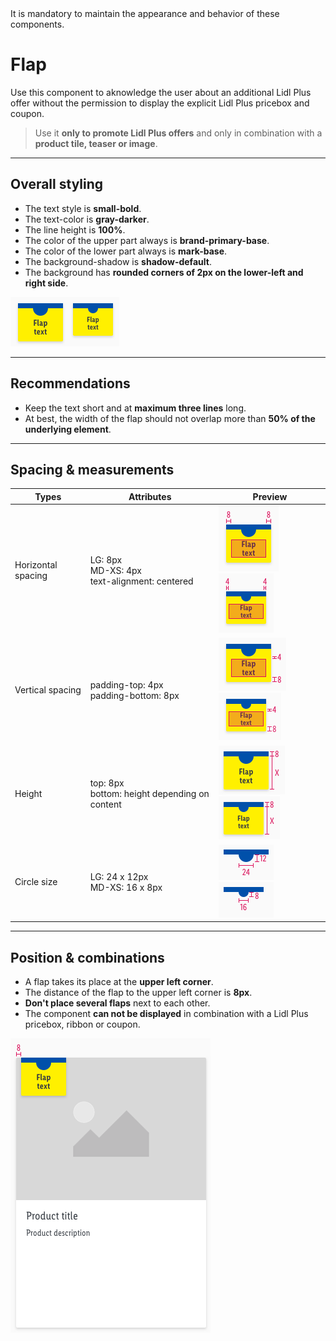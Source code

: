 <AlertWarning alertHeadline="Not modifiable">
 It is mandatory to maintain the appearance and behavior of these components.
</AlertWarning>

# Flap

Use this component to aknowledge the user about an additional Lidl Plus offer without the permission to display the explicit Lidl Plus pricebox and coupon.

> Use it **only to promote Lidl Plus offers**  and only in combination with a **product tile, teaser or image**.

---

## Overall styling

- The text style is **small-bold**.
- The text-color is **gray-darker**.
- The line height is **100%**.
- The color of the upper part always is **brand-primary-base**.
- The color of the lower part always is **mark-base**.
- The background-shadow is **shadow-default**.
- The background has **rounded corners of 2px on the lower-left and right side**.

![Lidl Plus: flap](assets/variants/flap@1x.png)

---

## Recommendations

- Keep the text short and at **maximum three lines** long.
- At best, the width of the flap should not overlap more than **50% of the underlying element**.

---

## Spacing & measurements

| Types | Attributes | Preview |
|---|---|---|
| Horizontal spacing | LG: 8px <br> MD-XS: 4px <br> text-alignment: centered | ![Horizontal spacing (LG)](assets/measurements/LG/horizontal-spacing@1x.png) ![Horizontal spacing (MD-XS)](assets/measurements/MD-XS/horizontal-spacing@1x.png)|
| Vertical spacing | padding-top: 4px <br> padding-bottom: 8px | ![Vertical spacing (LG)](assets/measurements/LG/vertical-spacing@1x.png) ![Vertical spacing (MD-XS)](assets/measurements/MD-XS/vertical-spacing@1x.png) |
| Height | top: 8px <br> bottom: height depending on content | ![Height (LG)](assets/measurements/LG/top-vertical@1x.png) ![Height (MD-XS)](assets/measurements/MD-XS/top-vertical@1x.png) |
| Circle size | LG: 24 x 12px <br> MD-XS: 16 x 8px | ![Size: cut out (LG)](assets/measurements/LG/top@1x.png) ![Size: cut out (MD-XS)](assets/measurements/MD-XS/top@1x.png)|

---

## Position & combinations

- A flap takes its place at the **upper left corner**.
- The distance of the flap to the upper left corner is **8px**.
- **Don't place several flaps** next to each other.
- The component **can not be displayed** in combination with a Lidl Plus pricebox, ribbon or coupon.


![position](assets/position/flap@1x.png)
